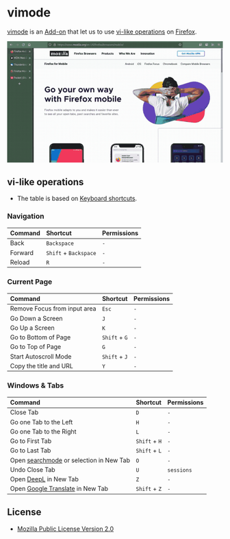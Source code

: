 # vimode
[vimode](https://ghsable.github.io/vimode/) is an [Add-on](https://addons.mozilla.org/en-US/firefox/) that let us to use [vi-like operations](#vi-like-operations) on [Firefox](https://www.mozilla.org/en-US/firefox/browsers/).

[![demo_vimode.gif](https://raw.githubusercontent.com/ghsable/vimode/main/.readme/images/demo_vimode.gif)](https://raw.githubusercontent.com/ghsable/vimode/main/.readme/images/demo_vimode.mp4)

## vi-like operations
* The table is based on [Keyboard shortcuts](https://support.mozilla.org/en-US/kb/keyboard-shortcuts-perform-firefox-tasks-quickly).
### Navigation
| Command | Shortcut              | Permissions |
| :---    | :---                  | :---        |
| Back    | `Backspace`           | `-`         |
| Forward | `Shift` + `Backspace` | `-`         |
| Reload  | `R`                   | `-`         |

### Current Page
| Command                      | Shortcut      | Permissions |
| :---                         | :---          | :---        |
| Remove Focus from input area | `Esc`         | `-`         |
| Go Down a Screen             | `J`           | `-`         |
| Go Up a Screen               | `K`           | `-`         |
| Go to Bottom of Page         | `Shift` + `G` | `-`         |
| Go to Top of Page            | `G`           | `-`         |
| Start Autoscroll Mode        | `Shift` + `J` | `-`         |
| Copy the title and URL       | `Y`           | `-`         |

### Windows & Tabs
| Command                 | Shortcut      | Permissions |
| :---                    | :---          | :---        |
| Close Tab               | `D`           | `-`         |
| Go one Tab to the Left  | `H`           | `-`         |
| Go one Tab to the Right | `L`           | `-`         |
| Go to First Tab         | `Shift` + `H` | `-`         |
| Go to Last Tab          | `Shift` + `L` | `-`         |
| Open [searchmode](https://ghsable.github.io/searchmode/) or selection in New Tab | `O` | `-` |
| Undo Close Tab          | `U`           | `sessions`  |
| Open [DeepL](https://www.deepl.com/translator) in New Tab | `Z` | `-` |
| Open [Google Translate](https://translate.google.com) in New Tab | `Shift` + `Z` | `-` |

## License
* [Mozilla Public License Version 2.0](https://www.mozilla.org/en-US/MPL/2.0/)
